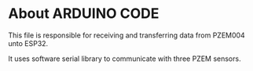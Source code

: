 # About ARDUINO CODE

This file is responsible for receiving and transferring data from PZEM004 unto ESP32.

It uses software serial library to communicate with three PZEM sensors.

